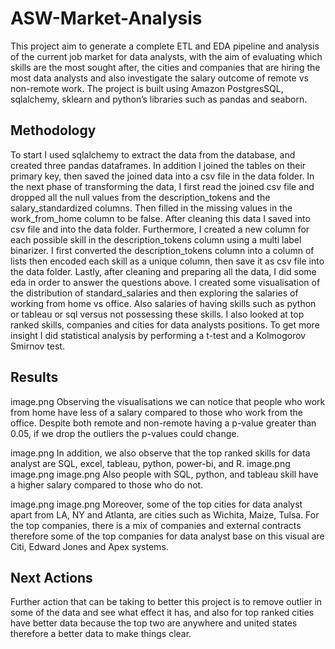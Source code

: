 # ASW-Market-Analysis
This project aim to generate a complete ETL and EDA pipeline and analysis of the current job market for data analysts, with the aim of evaluating which skills are the most sought after, the cities and companies that are hiring the most data analysts and also investigate the salary outcome of remote vs non-remote work. The project is built using Amazon PostgresSQL, sqlalchemy, sklearn and python’s libraries such as pandas and seaborn. 

## Methodology
To start I used sqlalchemy to extract the data from the database, and created three pandas dataframes. In addition I joined the tables on their primary key, then saved the joined data into a csv file in the data folder. In the next phase of transforming the data, I first read the joined csv file and dropped all the null values from the description_tokens and the salary_standardized columns. Then filled in the missing values in the work_from_home column to be false. After cleaning this data I saved into csv file and into the data folder. Furthermore, I created a new column for each possible skill in the description_tokens column using a multi label binarizer. I first converted the description_tokens column into a column of lists then encoded each skill as a unique column, then save it as csv file into the data folder. Lastly, after cleaning and preparing all the data, I did some eda in order to answer the questions above. I created some visualisation of the distribution of standard_salaries and then exploring the salaries of working from home vs office. Also salaries of having skills such as python or tableau or sql versus not possessing these skills. I also looked at top ranked skills, companies and cities for data analysts positions. To get more insight I did statistical analysis by performing a t-test and a Kolmogorov Smirnov test. 

## Results
image.png
Observing the visualisations we can notice that people who work from home have less of a salary compared to those who work from the office. 
Despite both remote and non-remote having a p-value greater than 0.05, if we drop the outliers the p-values could change. 

image.png
In addition, we also observe that the top ranked skills for data analyst are SQL, excel, tableau, python, power-bi, and R. 
image.png 
image.png
image.png
Also people with SQL, python, and tableau skill have a higher salary compared to those who do not. 

image.png
image.png
Moreover, some of the top cities for data analyst apart from LA, NY and Atlanta, are cities such as Wichita, Maize, Tulsa.  For the top companies, there is a mix of companies and external contracts therefore some of the top companies for data analyst base on this visual are Citi, Edward Jones and Apex systems.  

## Next Actions
Further action that can be taking to better this project is to remove outlier in some of the data and see what effect it has, and also for top ranked cities have better data because the top two are anywhere and united states therefore a better data to make things clear.